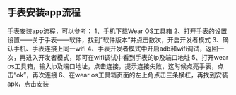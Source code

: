 ## 手表安装app流程

手表安装app流程，可以参考：
1、手机下载Wear OS工具箱
2、打开手表的设置
设置——关于手表——软件，找到“软件版本”并点击数次，开启开发者模式
3、确认手机、手表连接上同一wifi
4、手表开发者模式中开启adb和wifi调试，返回一次，再进入开发者模式，即可在wifi调试中看到手表的ip及端口地址
5、打开wear os工具箱，输入ip及端口地址，点击连接，提示连接失败，这时候点亮手表，点击“ok”，再次连接
6、在wear os工具箱页面的左上角点击三条横杠，再找到安装apk，点击安装

